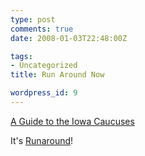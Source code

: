 ```yaml
---
type: post
comments: true
date: 2008-01-03T22:48:00Z

tags:
- Uncategorized
title: Run Around Now

wordpress_id: 9
---
```


[A Guide to the Iowa Caucuses](http://extras.mnginteractive.com/live/media/site297/2008/0103/20080103_032258_IOWA_caucus%20copy.jpg)





It's [Runaround](http://www.youtube.com/watch?v=hJ6-RhXTLXU)!
